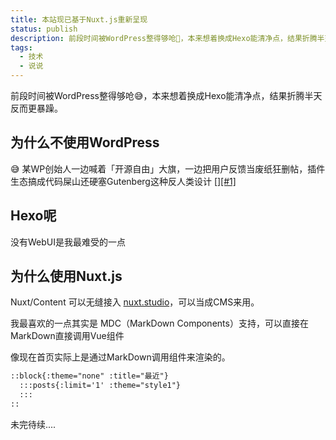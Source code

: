 ```yaml
---
title: 本站现已基于Nuxt.js重新呈现
status: publish
description: 前段时间被WordPress整得够呛😤，本来想着换成Hexo能清净点，结果折腾半天反而更暴躁。
tags:
  - 技术
  - 说说
---
```


前段时间被WordPress整得够呛😅，本来想着换成Hexo能清净点，结果折腾半天反而更暴躁。

## 为什么不使用WordPress

😅 某WP创始人一边喊着「开源自由」大旗，一边把用户反馈当废纸狂删帖，插件生态搞成代码屎山还硬塞Gutenberg这种反人类设计 \[][\[#1\]](https://wptea.com/wordpress-has-blocked-you/)

## Hexo呢

没有WebUI是我最难受的一点

## 为什么使用Nuxt.js

Nuxt/Content 可以无缝接入 [](/)[nuxt.studio](https://nuxt.studio/)，可以当成CMS来用。

我最喜欢的一点其实是 MDC（MarkDown Components）支持，可以直接在MarkDown直接调用Vue组件

像现在首页实际上是通过MarkDown调用组件来渲染的。

```md
::block{:theme="none" :title="最近"}
  :::posts{:limit='1' :theme="style1"}
  :::
::
```

未完待续....
